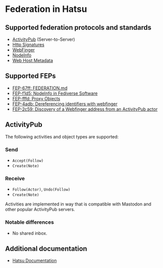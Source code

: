 # Federation in Hatsu

## Supported federation protocols and standards

- [ActivityPub](https://www.w3.org/TR/activitypub/) (Server-to-Server)
- [Http Signatures](https://datatracker.ietf.org/doc/html/draft-cavage-http-signatures)
- [WebFinger](https://webfinger.net/)
- [NodeInfo](https://nodeinfo.diaspora.software/)
- [Web Host Metadata](https://datatracker.ietf.org/doc/html/rfc6415)

## Supported FEPs

- [FEP-67ff: FEDERATION.md](https://codeberg.org/fediverse/fep/src/branch/main/fep/67ff/fep-67ff.md)
- [FEP-f1d5: NodeInfo in Fediverse Software](https://codeberg.org/fediverse/fep/src/branch/main/fep/f1d5/fep-f1d5.md)
- [FEP-fffd: Proxy Objects](https://codeberg.org/fediverse/fep/src/branch/main/fep/fffd/fep-fffd.md)
- [FEP-4adb: Dereferencing identifiers with webfinger](https://codeberg.org/fediverse/fep/src/branch/main/fep/4adb/fep-4adb.md)
- [FEP-2c59: Discovery of a Webfinger address from an ActivityPub actor](https://codeberg.org/fediverse/fep/src/branch/main/fep/2c59/fep-2c59.md)

## ActivityPub

The following activities and object types are supported:

### Send

- `Accept(Follow)`
- `Create(Note)`

<!-- - `Create(Note)`, `Update(Note)`, `Delete(Note)` -->

### Receive

- `Follow(Actor)`, `Undo(Follow)`
- `Create(Note)`

<!-- - `Create(Note)`, `Update(Note)`, `Delete(Note)` -->
<!-- - `Like(Note)`, `Undo(Like)` -->
<!-- - `Announce(Note)`, `Undo(Announce)` -->

Activities are implemented in way that is compatible with Mastodon and other
popular ActivityPub servers.

### Notable differences

- No shared inbox.

## Additional documentation

- [Hatsu Documentation](https://hatsu.cli.rs)
